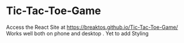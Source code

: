 # Tic-Tac-Toe-Game
Access the React Site at https://breaktos.github.io/Tic-Tac-Toe-Game/
Works well both on phone and desktop . Yet to add Styling
